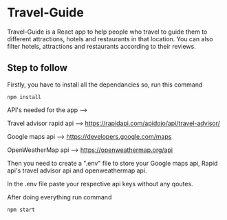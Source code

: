
# Travel-Guide

Travel-Guide is a React app to help people who travel to guide them to different attractions, hotels and restaurants in that location. You can also filter hotels, attractions and restaurants according to their reviews.

## Step to follow
Firstly, you have to install all the dependancies so, run this command
    
    npm install

API's needed for the app -->

Travel advisor rapid api --> https://rapidapi.com/apidojo/api/travel-advisor/

Google maps api --> https://developers.google.com/maps

OpenWeatherMap api --> https://openweathermap.org/api


Then you need to create a ".env" file to store your Google maps api, Rapid api's travel advisor api and openweathermap api.

In the .env file paste your respective api keys without any qoutes.

After doing everything run command 

    npm start